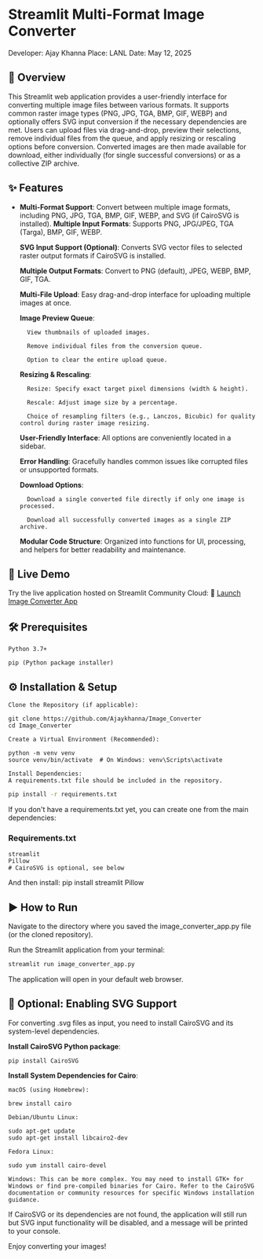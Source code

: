 # Streamlit Multi-Format Image Converter

Developer: Ajay Khanna
Place: LANL
Date: May 12, 2025

## 🌟 Overview

This Streamlit web application provides a user-friendly interface for converting multiple image files between various formats. It supports common raster image types (PNG, JPG, TGA, BMP, GIF, WEBP) and optionally offers SVG input conversion if the necessary dependencies are met. Users can upload files via drag-and-drop, preview their selections, remove individual files from the queue, and apply resizing or rescaling options before conversion. Converted images are then made available for download, either individually (for single successful conversions) or as a collective ZIP archive.

## ✨ Features

- **Multi-Format Support**: Convert between multiple image formats, including PNG, JPG, TGA, BMP, GIF, WEBP, and SVG (if CairoSVG is installed).
    **Multiple Input Formats**: Supports PNG, JPG/JPEG, TGA (Targa), BMP, GIF, WEBP.

    **SVG Input Support (Optional)**: Converts SVG vector files to selected raster output formats if CairoSVG is installed.

    **Multiple Output Formats**: Convert to PNG (default), JPEG, WEBP, BMP, GIF, TGA.

    **Multi-File Upload**: Easy drag-and-drop interface for uploading multiple images at once.

    **Image Preview Queue**:

        View thumbnails of uploaded images.

        Remove individual files from the conversion queue.

        Option to clear the entire upload queue.

    **Resizing & Rescaling**:

        Resize: Specify exact target pixel dimensions (width & height).

        Rescale: Adjust image size by a percentage.

        Choice of resampling filters (e.g., Lanczos, Bicubic) for quality control during raster image resizing.

    **User-Friendly Interface**: All options are conveniently located in a sidebar.

    **Error Handling**: Gracefully handles common issues like corrupted files or unsupported formats.

    **Download Options**:

        Download a single converted file directly if only one image is processed.

        Download all successfully converted images as a single ZIP archive.

    **Modular Code Structure**: Organized into functions for UI, processing, and helpers for better readability and maintenance.

## 🚀 Live Demo

Try the live application hosted on Streamlit Community Cloud:
🔗 [Launch Image Converter App](https://imgconverter.streamlit.app/)

## 🛠️ Prerequisites

    Python 3.7+

    pip (Python package installer)

## ⚙️ Installation & Setup

    Clone the Repository (if applicable):

    git clone https://github.com/Ajaykhanna/Image_Converter
    cd Image_Converter

    Create a Virtual Environment (Recommended):

    python -m venv venv
    source venv/bin/activate  # On Windows: venv\Scripts\activate

    Install Dependencies:
    A requirements.txt file should be included in the repository.

```bash
pip install -r requirements.txt
```

If you don't have a requirements.txt yet, you can create one from the main dependencies:

### Requirements.txt

```
streamlit
Pillow
# CairoSVG is optional, see below

```

And then install: pip install streamlit Pillow

## ▶️ How to Run

Navigate to the directory where you saved the image_converter_app.py file (or the cloned repository).

Run the Streamlit application from your terminal:

```bash
streamlit run image_converter_app.py
```

The application will open in your default web browser.

## 🔮 Optional: Enabling SVG Support

For converting .svg files as input, you need to install CairoSVG and its system-level dependencies.

**Install CairoSVG Python package**:

```
pip install CairoSVG
```

**Install System Dependencies for Cairo**:

```
macOS (using Homebrew):

brew install cairo

Debian/Ubuntu Linux:

sudo apt-get update
sudo apt-get install libcairo2-dev

Fedora Linux:

sudo yum install cairo-devel

Windows: This can be more complex. You may need to install GTK+ for Windows or find pre-compiled binaries for Cairo. Refer to the CairoSVG documentation or community resources for specific Windows installation guidance.
```

If CairoSVG or its dependencies are not found, the application will still run but SVG input functionality will be disabled, and a message will be printed to your console.

Enjoy converting your images!
